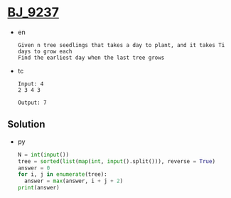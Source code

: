 # [BJ_9237](https://acmicpc.net/problem/9237)

* en

  ```en
  Given n tree seedlings that takes a day to plant, and it takes Ti days to grow each
  Find the earliest day when the last tree grows
  ```

* tc

  ```tc
  Input: 4
  2 3 4 3

  Output: 7
  ```

## Solution

* py

  ```py
  N = int(input())
  tree = sorted(list(map(int, input().split())), reverse = True)
  answer = 0
  for i, j in enumerate(tree):
    answer = max(answer, i + j + 2)
  print(answer)
  ```
